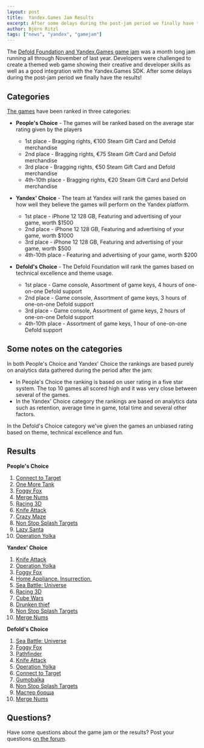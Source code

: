 ```yaml
---
layout: post
title:  Yandex.Games Jam Results
excerpt: After some delays during the post-jam period we finally have the results!
author: Björn Ritzl
tags: ["news", "yandex", "gamejam"]
---
```


The [Defold Foundation and Yandex.Games game jam](/yandex-game-jam-2021) was a month long jam running all through November of last year. Developers were challenged to create a themed web game showing their creative and developer skills as well as a good integration with the Yandex.Games SDK. After some delays during the post-jam period we finally have the results!

## Categories
[The games](https://yandex.ru/games/tag/game_jam_21_407?utm_source=app_tag) have been ranked in three categories:

* **People's Choice** - The games will be ranked based on the average star rating given by the players
  * 1st place - Bragging rights, €100 Steam Gift Card and Defold merchandise
  * 2nd place - Bragging rights, €75 Steam Gift Card and Defold merchandise
  * 3rd place - Bragging rights, €50 Steam Gift Card and Defold merchandise
  * 4th-10th place - Bragging rights, €20 Steam Gift Card and Defold merchandise

* **Yandex' Choice** - The team at Yandex will rank the games based on how well they believe the games will perform on the Yandex platform.
  * 1st place - iPhone 12 128 GB, Featuring and advertising of your game, worth $1500
  * 2nd place - iPhone 12 128 GB, Featuring and advertising of your game, worth $1000
  * 3rd place - iPhone 12 128 GB, Featuring and advertising of your game, worth $500
  * 4th-10th place - Featuring and advertising of your game, worth $200

* **Defold's Choice** - The Defold Foundation will rank the games based on technical excellence and theme usage.
  * 1st place - Game console, Assortment of game keys, 4 hours of one-on-one Defold support
  * 2nd place - Game console, Assortment of game keys, 3 hours of one-on-one Defold support
  * 3rd place - Game console, Assortment of game keys, 2 hours of one-on-one Defold support
  * 4th-10th place - Assortment of game keys, 1 hour of one-on-one Defold support


## Some notes on the categories
In both People's Choice and Yandex' Choice the rankings are based purely on analytics data gathered during the period after the jam:

* In People's Choice the ranking is based on user rating in a five star system. The top 10 games all scored high and it was very close between several of the games.
* In the Yandex' Choice category the rankings are based on analytics data such as retention, average time in  game, total time and several other factors.

In the Defold's Choice category we've given the games an unbiased rating based on theme, technical excellence and fun.


## Results

**People's Choice**
1. [Connect to Target](https://yandex.com/games/play/180319)
2. [One More Tank](https://yandex.com/games/play/179759)
3. [Foggy Fox](https://yandex.com/games/play/181065)
4. [Merge Nums](https://yandex.ru/games/play/181027)
5. [Racing 3D](https://yandex.com/games/play/180748)
6. [Knife Attack](https://yandex.ru/games/play/180332)
7. [Crazy Maze](https://yandex.com/games/play/180324)
8. [Non Stop Splash Targets](https://yandex.com/games/play/165530)
9. [Lazy Santa](https://yandex.com/games/play/177224)
10. [Operation Yolka](https://yandex.com/games/play/179783)

**Yandex' Choice**
1. [Knife Attack](https://yandex.ru/games/play/180332)
2. [Operation Yolka](https://yandex.com/games/play/179783)
3. [Foggy Fox](https://yandex.com/games/play/181065)
4. [Home Appliance. Insurrection.](https://yandex.com/games/play/180624)
5. [Sea Battle: Universe](https://yandex.com/games/play/178820)
6. [Racing 3D](https://yandex.com/games/play/180748)
7. [Cube Wars](https://yandex.ru/games/play/178890)
8. [Drunken thief](https://yandex.ru/games/play/179849)
9. [Non Stop Splash Targets](https://yandex.com/games/play/165530)
10. [Merge Nums](https://yandex.ru/games/play/181027)

**Defold's Choice**
1. [Sea Battle: Universe](https://yandex.com/games/play/178820)
2. [Foggy Fox](https://yandex.com/games/play/181065)
3. [Pathfinder](https://yandex.ru/games/play/178993)
4. [Knife Attack](https://yandex.ru/games/play/180332)
5. [Operation Yolka](https://yandex.com/games/play/179783)
6. [Connect to Target](https://yandex.com/games/play/180319)
7. [Gumobalka](https://yandex.com/games/play/179189)
8. [Non Stop Splash Targets](https://yandex.com/games/play/165530)
9. [Мастер борща](https://yandex.kz/games/play/179500)
10. [Merge Nums](https://yandex.ru/games/play/181027)


## Questions?
Have some questions about the game jam or the results? Post your questions [on the forum](https://forum.defold.com/t/defold-and-yandex-games-jam-results/70263).
